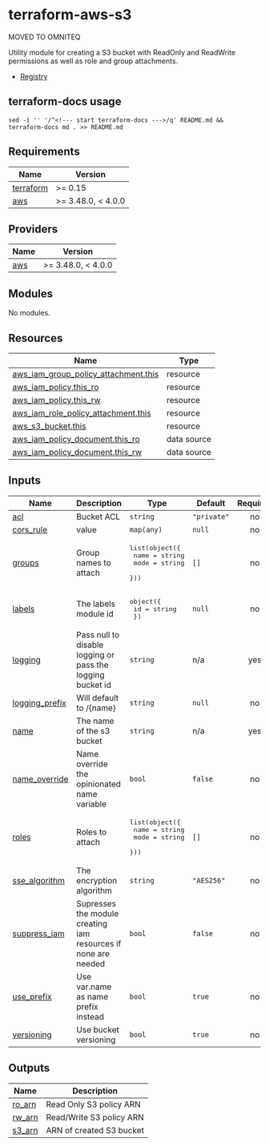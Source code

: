 # terraform-aws-s3

MOVED TO OMNITEQ

Utility module for creating a S3 bucket with ReadOnly and ReadWrite permissions as well as role and group attachments.

- [Registry](https://registry.terraform.io/modules/L2Solutions/s3/aws/latest)


## terraform-docs usage

`sed -i '' '/^<!--- start terraform-docs --->/q' README.md && terraform-docs md . >> README.md`

<!--- start terraform-docs --->
## Requirements

| Name | Version |
|------|---------|
| <a name="requirement_terraform"></a> [terraform](#requirement\_terraform) | >= 0.15 |
| <a name="requirement_aws"></a> [aws](#requirement\_aws) | >= 3.48.0, < 4.0.0 |

## Providers

| Name | Version |
|------|---------|
| <a name="provider_aws"></a> [aws](#provider\_aws) | >= 3.48.0, < 4.0.0 |

## Modules

No modules.

## Resources

| Name | Type |
|------|------|
| [aws_iam_group_policy_attachment.this](https://registry.terraform.io/providers/hashicorp/aws/latest/docs/resources/iam_group_policy_attachment) | resource |
| [aws_iam_policy.this_ro](https://registry.terraform.io/providers/hashicorp/aws/latest/docs/resources/iam_policy) | resource |
| [aws_iam_policy.this_rw](https://registry.terraform.io/providers/hashicorp/aws/latest/docs/resources/iam_policy) | resource |
| [aws_iam_role_policy_attachment.this](https://registry.terraform.io/providers/hashicorp/aws/latest/docs/resources/iam_role_policy_attachment) | resource |
| [aws_s3_bucket.this](https://registry.terraform.io/providers/hashicorp/aws/latest/docs/resources/s3_bucket) | resource |
| [aws_iam_policy_document.this_ro](https://registry.terraform.io/providers/hashicorp/aws/latest/docs/data-sources/iam_policy_document) | data source |
| [aws_iam_policy_document.this_rw](https://registry.terraform.io/providers/hashicorp/aws/latest/docs/data-sources/iam_policy_document) | data source |

## Inputs

| Name | Description | Type | Default | Required |
|------|-------------|------|---------|:--------:|
| <a name="input_acl"></a> [acl](#input\_acl) | Bucket ACL | `string` | `"private"` | no |
| <a name="input_cors_rule"></a> [cors\_rule](#input\_cors\_rule) | value | `map(any)` | `null` | no |
| <a name="input_groups"></a> [groups](#input\_groups) | Group names to attach | <pre>list(object({<br>    name = string<br>    mode = string<br>  }))</pre> | `[]` | no |
| <a name="input_labels"></a> [labels](#input\_labels) | The labels module id | <pre>object({<br>    id = string<br>  })</pre> | `null` | no |
| <a name="input_logging"></a> [logging](#input\_logging) | Pass null to disable logging or pass the logging bucket id | `string` | n/a | yes |
| <a name="input_logging_prefix"></a> [logging\_prefix](#input\_logging\_prefix) | Will default to /{name} | `string` | `null` | no |
| <a name="input_name"></a> [name](#input\_name) | The name of the s3 bucket | `string` | n/a | yes |
| <a name="input_name_override"></a> [name\_override](#input\_name\_override) | Name override the opinionated name variable | `bool` | `false` | no |
| <a name="input_roles"></a> [roles](#input\_roles) | Roles to attach | <pre>list(object({<br>    name = string<br>    mode = string<br>  }))</pre> | `[]` | no |
| <a name="input_sse_algorithm"></a> [sse\_algorithm](#input\_sse\_algorithm) | The encryption algorithm | `string` | `"AES256"` | no |
| <a name="input_suppress_iam"></a> [suppress\_iam](#input\_suppress\_iam) | Supresses the module creating iam resources if none are needed | `bool` | `false` | no |
| <a name="input_use_prefix"></a> [use\_prefix](#input\_use\_prefix) | Use var.name as name prefix instead | `bool` | `true` | no |
| <a name="input_versioning"></a> [versioning](#input\_versioning) | Use bucket versioning | `bool` | `true` | no |

## Outputs

| Name | Description |
|------|-------------|
| <a name="output_ro_arn"></a> [ro\_arn](#output\_ro\_arn) | Read Only S3 policy ARN |
| <a name="output_rw_arn"></a> [rw\_arn](#output\_rw\_arn) | Read/Write S3 policy ARN |
| <a name="output_s3_arn"></a> [s3\_arn](#output\_s3\_arn) | ARN of created S3 bucket |
